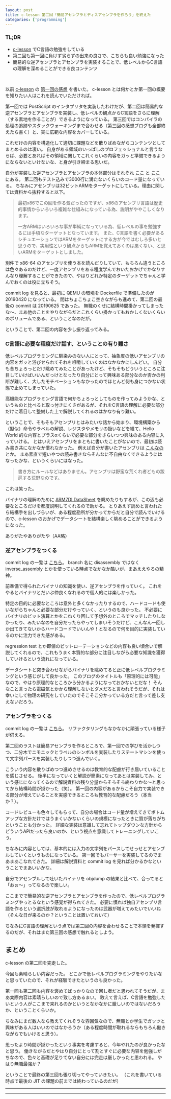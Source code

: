 ```yaml
---
layout: post
title: c-lesson 第二回「簡易アセンブラとディスアセンブラを作ろう」を終えた
categories: ['programming']
---
```


### TL;DR
- [c-lesson](https://github.com/karino2/c-lesson) でC言語の勉強をしている
- 第二回も第一回に負けず劣らずの出来の良さで、こちらも良い勉強になった
- 簡易的な逆アセンブラとアセンブラを実装することで、低レベルからC言語の理解を深めることができる良コンテンツ
<br>

以前 [c-lesson](https://github.com/karino2/c-lesson) の [第一回の感想](https://yoheikikuta.github.io/clesson_first_postscript/) を書いた。
c-lesson とは何かとか第一回の概要を知りたい人はこれを読んでいただければ。

第一回では PostScript のインタプリタを実装したわけだが、第二回は簡易的な逆アセンブラとアセンブラを実装し、低レベルの観点からC言語をさらに理解（する素地を作ることが）できるようになっている。
第三回ではコンパイラの処理の追跡やスタックウォーキングまで合わせる（第三回の感想ブログも全部終えたら書く）と、実に広範な内容をカバーしている。

これだけの内容を構造化して適切に課題などを散りばめながらコンテンツとしてまとめるのは凄い。
自身がある領域のいっぱしのプロフェッショナルと言うならば、必要とあればその領域に関してこれくらいの内容をガッと準備できるようにならないといけないな、と身が引き締まる思いだ。

自分が実装した逆アセンブラとアセンブラの本体部分はそれぞれ [ここ](https://github.com/yoheikikuta/c-lesson/blob/asm_5_assembly/sources/arm_asm/04_disasm/disassemble.c) と [ここ](https://github.com/yoheikikuta/c-lesson/blob/asm_5_assembly/sources/arm_asm/05_asm/assembler.c) にある。 
第二回もテスト込みで3000行に満たないくらいのコード量になっている。
ちなみにアセンブリは32ビットARMをターゲットにしている。理由に関しては資料から抜粋すると以下。

> 最初x86でこの回を作る気だったのですが、x86のアセンブリ言語は歴史的事情からいろいろ複雑な仕組みになっている為、説明がややこしくなります。
> 
> 一方ARMはいろいろな事が単純になっている為、低レベルの事を勉強するには手頃なターゲットとなっています。 また、C言語を書く必要があるシチュエーションではARMをターゲットにする方が今ではむしろ多いと思うので、実用性という観点からもARMを覚えておくのは悪くない、と思いARMをターゲットとしました。

別件で x86-64 のアセンブリを使う本を読んだりしていて、もちろん違うところは色々あるのだけど、一度アセンブリをある程度学んでおいたおかげでかなりすんなり理解することができたので、やはりどれか特定のターゲットでちゃんと学んでおくのは役に立ちそう。

commit log を見ると、最初に QEMU の環境を Dockerfile で準備したのが 20190420 になっている。
間はちょこちょこ空きながらも進めて、第二回の最後の commit は 20190625 であった。
無職のくせに結構時間掛かってしまったな〜、まあ他のことをやりながらだとこれくらい掛かってもおかしくないくらいのボリュームである、ということなのだが。

ということで、第二回の内容を少し振り返ってみる。

### C言語に必要な程度だけ話す、ということの有り難さ
低レベルプログラミングに馴染みのない人にとって、抽象度の低いアセンブリの内容をガッと浴びせられてそれを咀嚼していくのはなかなかにしんどい。
自分も昔ちょろっとだけ眺めてみたことがあったけど、そもそもどういうところに注目していけばいいんだっけとなったり自分にとって興味ある部分なのか否かの判断が難しく、大したモチベーションもなかったのでほとんど何も身につかない状態で止めてしまっていた。

高機能なプログラミング言語で何かちょろっとしてものを作ってみようかな、というものと比べると取っ付きにくさがあるが、それをC言語の理解に必要な部分だけに着目して整備した上で解説してくれるのはかなり有り難い。

ということで、そもそもアセンブリとはみたいな話から始まり、環境構築から（擬似）命令やラベルの解説、レジスタやメモリの扱いなどを経て、Hello World 的な内容とプラスαくらいで必要な部分をさらいつつ興味のある内容に入っていける。
とはいえアセンブリをまともに書いたことがないので、最初は読み書き共になかなか慣れなかった。
例えば自分が書いたアセンブリは [こんなの](https://github.com/yoheikikuta/c-lesson/blob/asm_5_assembly/sources/arm_asm/02_arm_assembly/2_5_print_mem/print_hex_mem.s) とか。
まあ素直で短いやつの読み書きならそんなに不自由なくできるようにはなったかな、というくらいにはなった。

> 書き方にルールなどはありません。アセンブリは野蛮な荒くれ者どもの跋扈する荒野なのです。

これは笑った。

バイナリの理解のために [ARM7DI DataSheet](https://developer.arm.com/docs/ddi0027/latest/arm7di-data-sheet) を眺めたりもするが、この辺も必要なところだけを都度説明してくれるので助かる。
とりあえず読めと言われたら結構手を出しづらいが、ある程度勘所が分かってからだと自分で読んでいけるので、c-lesson のおかげでデータシートを結構楽しく眺めることができるようになった。

ありがたやありがたや（AA略）

### 逆アセンブラをつくる
commit log の一覧は [こちら](https://github.com/yoheikikuta/c-lesson/commits/asm_4_inverse_assembly)。
branch 名に disassembly ではなく inverse_assembly とかを使っている時点でなかなか酷いが、まあええやろの精神。

前準備で得られたバイナリの知識を使い、逆アセンブラを作っていく。
これをやるとバイナリとだいぶ仲良くなれるので個人的には楽しかった。

特定の目的に必要なところは意外と多くなかったりするので、ハードコードも使いながらちゃんと必要な部分だけやっていく、というのも良かった。
不必要にバイナリのビット演算とかをこねくり回して予想外のところでマッチしたりしなかったり、みたいなのを自分だったらやってしまいそうだけど、こんなん一回しか出てきてないからハードコードでいいんや！となるので何を目的に実装しているのかに注力できた感がある。

regression test とか即値のビットローテーションなどの内容も良い頃合いで解説してくれるので、これもうまく本質的な部分に注目しながら必要な知識を獲得していけるという流れになっている。

データシートと突き合わせながらバイナリを眺めてると正に低レベルプログラミングという感じがして良かった。
このブログのタイトルも「原理的には可能」なので、やはり原理的なところから分かるようになっておかないとだな！
そんなこと言ったら電磁気とかから理解しないとダメだろと言われそうだが、それは幸いにして物理の研究をしていたのでそこそこ分かっている方だと言って差し支えないだろう。

### アセンブラをつくる
commit log の一覧は [こちら](https://github.com/yoheikikuta/c-lesson/commits/asm_5_assembly)。
リファクタリングもなかなかに頑張っている様子が伺える。

第二回のラストは簡易アセンブラを作るところで、第一回での学びを活かしつつ、二分木でニモニックとラベルのシンボルを実装したりステートマシンを使って文字列パースを実装したりしつつ進んでいく。

こういう内容を散りばめつつ進めさせるのは教育的な配慮が行き届いていることを感じさせる。
後半になっていくと解説が簡素になってあとは実装してみ、という感じになってくるので解説資料の残り分量からそろそろ終わりかな〜と思ってから結構時間が掛かった（笑）。
第一回の内容があるからこそ自力で実装できる部分が増えていることを実感できるところも教育的な配慮だろう（本当か？）。

コードレビューも色々してもらって、自分の場合はコード量が増えてきてボトムアップな方針だけではうまくいかないくらいの規模になったときに質が落ちがちということも分かった。
詳細な実装は意識して忘れてトップダウンな方針からどういうAPIだったら良いのか、という視点を意識してトレーニングしていこう。

ちなみに内容としては、基本的には入力の文字列をパースしてせっせとアセンブルしていくというものになっている。
第一回でもパーサーを実装してるのでまあまあこなれてきた。
詳細は解説資料と commit log を見れば分かるかなということでまあいいかな。

自分でアセンブルして吐いたバイナリを objdump の結果と比べて、合ってると「おぉ〜」ってなるので楽しい。

ここまでで簡易的な逆アセンブラとアセンブラを作ったので、低レベルプログラミングやっとるなという感覚が得られてきた。
必要に慣れば独自アセンブリ言語を作るという選択肢が取れるようになったのは武器が増えてみたいでいいね（そんな日が来るのか？ということは置いておいて）

ちなみにC言語の理解という点では第三回の内容を合わせることで本領を発揮するのだが、それはまた第三回の感想で触れるとしよう。


## まとめ
c-lesson の第二回を完走した。

今回も素晴らしい内容だった。
どこかで低レベルプログラミングをやりたいなと思っていたので、それが経験できたというのも良かった。

第一回も第二回も内容を褒めてばっかりなので回し者だと思われてそうだが、まあ実際内容は素晴らしいので致し方あるまい。
敢えて言えば、C言語を勉強したいという人がここまで来れるのかというとなかなかに厳しいのではないだろうか、ということくらいか。

ちなみにまだ数人なら教えてくれそうな雰囲気なので、無職とか学生でガッツと興味がある人はいいのではなかろうか（ある程度時間が取れるならもちろん働きながらでもいけると思う）。

思ったより時間が掛かったという事実を考慮すると、今年やれたのが良かったなと思う。
働きながらだとやはり自分にとって割とすぐに必要な内容を勉強しがちなので、色々と基礎が足りてない自分には完走は厳しかったと思われる。
やはり無職最強か？

ということで最終の第三回も張り切ってやっていきたい。
（これを書いている時点で最後の JIT の課題の前までは終わっているのだが）

---
---
<br>
